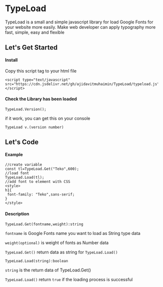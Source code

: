 # TypeLoad
TypeLoad is a small and simple javascript library for load Google Fonts for your website more easily. Make web developer can apply typography more fast, simple, easy and flexible

## Let's Get Started 
#### Install 
Copy this script tag to your html file 
```
<script type="text/javascript" src="https://cdn.jsdelivr.net/gh/ajidavitmuhaimin/TypeLoad/typeload.js"></script>
```
#### Check the Library has been loaded 
```
TypeLoad.Version();
```
if it work, you can get this on your console 
```
TypeLoad v.(version number)
```
## Let's Code 
#### Example 
```
//create variable
const tl=TypeLoad.Get("Teko",600);
//load font
TypeLoad.Load(tl);
//add font to element with CSS
<style>
h1{
 font-family: "Teko",sans-serif;
}
</style>
```

#### Description 
```
TypeLoad.Get(fontname,weight):string
```

`fontname` is Google Fonts name you want to load as String type data 

`weight(optional)` is weight of fonts as Number data 

`TypeLoad.Get()` return data as string for `TypeLoad.Load()`

```
TypeLoad.Load(string):boolean
```

`string` is the return data of TypeLoad.Get() 

`TypeLoad.Load()` return `true` if the loading process is successful 

